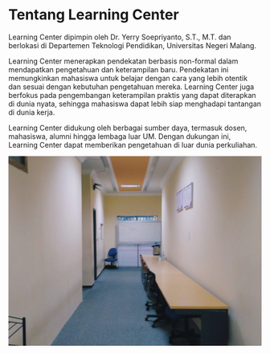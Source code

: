 # Tentang Learning Center

Learning Center dipimpin oleh Dr. Yerry Soepriyanto, S.T., M.T. dan berlokasi di Departemen Teknologi Pendidikan, Universitas Negeri Malang.

Learning Center menerapkan pendekatan berbasis non-formal dalam mendapatkan pengetahuan dan keterampilan baru. Pendekatan ini memungkinkan mahasiswa untuk belajar dengan cara yang lebih otentik dan sesuai dengan kebutuhan pengetahuan mereka. Learning Center juga berfokus pada pengembangan keterampilan praktis yang dapat diterapkan di dunia nyata, sehingga mahasiswa dapat lebih siap menghadapi tantangan di dunia kerja.

Learning Center didukung oleh berbagai sumber daya, termasuk dosen, mahasiswa, alumni hingga lembaga luar UM. Dengan dukungan ini, Learning Center dapat memberikan pengetahuan di luar dunia perkuliahan.

![Learning Center](/img/indoor-lc.jpg)
